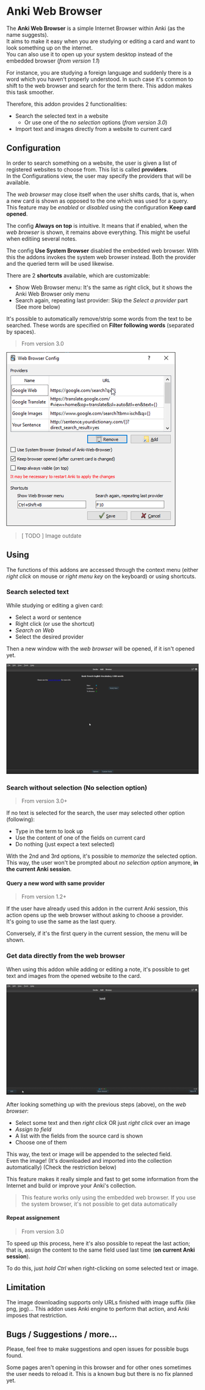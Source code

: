 # Anki Web Browser

The **Anki Web Browser** is a simple Internet Browser within Anki (as the name suggests).  
It aims to make it easy when you are studying or editing a card and want to look something up on the internet.  
You can also use it to open up your system desktop instead of the embedded browser (*from version 1.1*)

For instance, you are studying a foreign language and suddenly there is a word which you haven't properly understood. In such case it's common to shift to the web browser and search for the term there. 
This addon makes this task smoother.  

Therefore, this addon provides 2 functionalities:  

* Search the selected text in a website
  * Or use one of the _no selection_ options (*from version 3.0*)
* Import text and images directly from a website to current card

## Configuration

In order to search something on a website, the user is given a list of registered websites to choose from. This list is called **providers**.  
In the Configurations view, the user may specify the providers that will be available.  

The *web browser* may close itself when the user shifts cards, that is, when a new card is shown as opposed to the one which was used for a query.  
This feature may be *enabled* or *disabled* using the configuration **Keep card opened**.  

The config **Always on top** is intuitive. It means that if enabled, when the *web browser* is shown, it remains above everything. This might be useful when editiing several notes.  

The config **Use System Browser** disabled the embedded web browser. With this the addons invokes the system web browser instead. Both the provider and the queried term will be used likewise.  

There are 2 **shortcuts** available, which are customizable:

* Show Web Browser menu: It's the same as right click, but it shows the Anki Web Browser only menu 
* Search again, repeating last provider: Skip the *Select a provider* part (See more below)

It's possible to automatically remove/strip some words from the text to be searched. These words are specified on **Filter following words** (separated by spaces).  

> From version 3.0

![Config View](doc/anki-webb-config.png)

> [ TODO ] Image outdate 

## Using

The functions of this addons are accessed through the context menu (either *right click* on mouse or *right menu key* on the keyboard) or using shortcuts.  

### Search selected text

While studying or editing a given card:  

* Select a word or sentence
* Right click (or use the shortcut)
* *Search on Web*
* Select the desired provider

Then a new window with the *web browser* will be opened, if it isn't opened yet.  

![Web Browser on reviewer](doc/anki-webb-review.gif)
  

### Search without selection (No selection option)

> From version 3.0+

If no text is selected for the search, the user may selected other option (following):

* Type in the term to look up
* Use the content of one of the fields on current card
* Do nothing (just expect a text selected)

With the 2nd and 3rd options, it's possible to *memorize* the selected option. 
This way, the user won't be prompted about *no selection option* anymore, **in the current Anki session**.  


#### Query a new word with same provider

> From version 1.2+

If the user have already used this addon in the current Anki session, this action opens up the web browser without asking to choose a provider.  
It's going to use the same as the last query. 

Conversely, if it's the first query in the current session, the menu will be shown.

### Get data directly from the web browser

When using this addon while adding or editing a note, it's possible to get text and images from the opened website to the card.  

![Editing from Web Browser](doc/anki-webb-edit.gif)

After looking something up with the previous steps (above), on the *web browser*:  

* Select some text and then *right click* OR just *right click* over an image
* *Assign to field*
* A list with the fields from the source card is shown
* Choose one of them

This way, the text or image will be appended to the selected field.  
Even the image! (It's downloaded and imported into the collection automatically) (Check the restriction below)  

This feature makes it really simple and fast to get some information from the Internet and build or improve your Anki's collection.  

> This feature works only using the embedded web browser. If you use the system browser, it's not possible to get data automatically

#### Repeat assignement

> From version 3.0

To speed up this process, here it's also possible to repeat the last action; that is, assign the content to the same field used last time (**on current Anki session**). 

To do this, just *hold Ctrl* when right-clicking on some selected text or image.

## Limitation

The image downloading supports only URLs finished with image suffix (like png, jpg)...
This addon uses Anki engine to perform that action, and Anki imposes that restriction.  

## Bugs / Suggestions / more...

Please, feel free to make suggestions and open issues for possible bugs found. 

Some pages aren't opening in this browser and for other ones sometimes the user needs to reload it. This is a known bug but there is no fix planned yet.